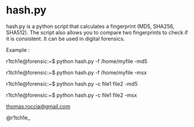 hash.py
=======

hash.py is a python script that calculates a fingerprint (MD5, SHA256, SHA512). The script also allows you to compare two fingerprints to check if it is consistent. It can be used in digital forensics.

Example : 

  r1tch1e@forensic:~$ python hash.py -f /home/myfile -md5
  
  r1tch1e@forensic:~$ python hash.py -f /home/myfile -msx
  
  r1tch1e@forensic:~$ python hash.py -c file1 file2 -md5
  
  r1tch1e@forensic:~$ python hash.py -c file1 file2 -msx


thomas.roccia@gmail.com

@r1tch1e_
